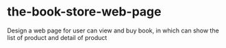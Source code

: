 # the-book-store-web-page
Design a web page for user can view and buy book, in which can show the list of product and detail of product
